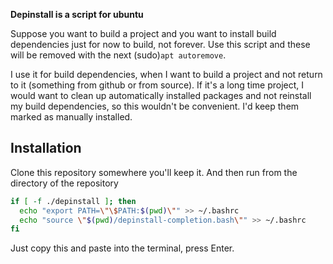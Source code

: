 __Depinstall is a script for ubuntu__

Suppose you want to build a project and you want to install build dependencies just for
now to build, not forever. Use this script and these will be removed with the next
(sudo)`apt autoremove`.

I use it for build dependencies, when I want to build a project and not return to it (something
from github or from source).
If it's a long time project, I would want to clean up automatically installed packages and
not reinstall my build dependencies, so this wouldn't be convenient. I'd keep them marked
as manually installed.

## Installation
Clone this repository somewhere you'll keep it. And then run from the directory of the repository
```bash
if [ -f ./depinstall ]; then
  echo "export PATH=\"\$PATH:$(pwd)\"" >> ~/.bashrc
  echo "source \"$(pwd)/depinstall-completion.bash\"" >> ~/.bashrc
fi
```

Just copy this and paste into the terminal, press Enter.

